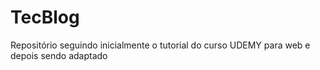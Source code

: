 # TecBlog
Repositório seguindo inicialmente o tutorial do curso UDEMY para web e depois sendo adaptado

